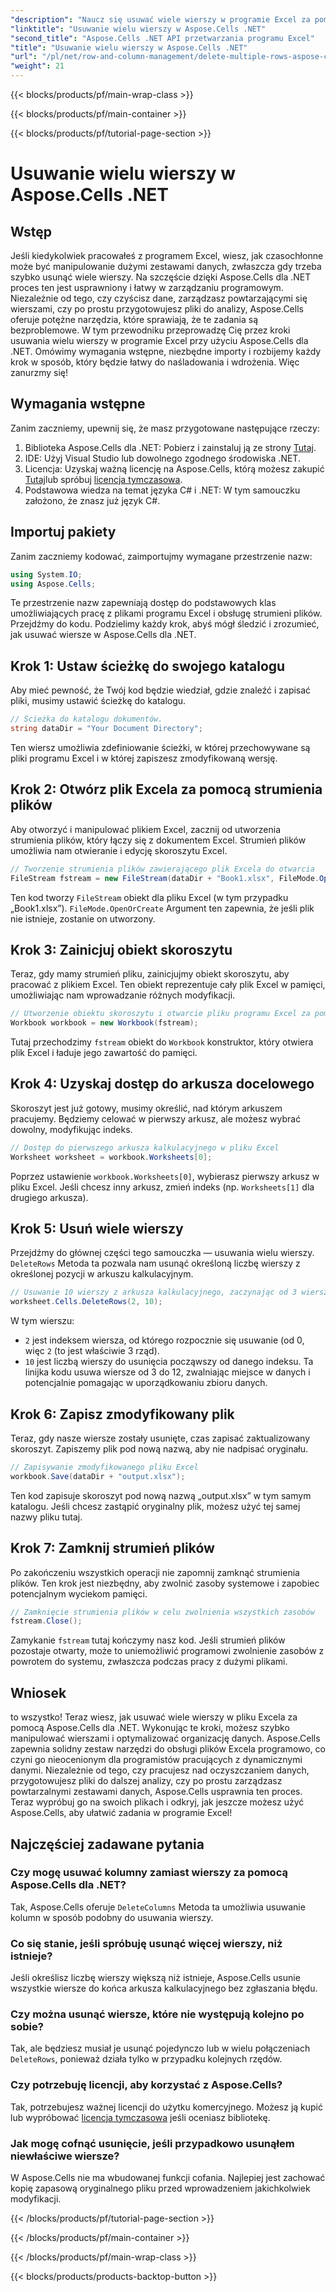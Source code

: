 ```yaml
---
"description": "Naucz się usuwać wiele wierszy w programie Excel za pomocą Aspose.Cells dla .NET. Ten szczegółowy przewodnik krok po kroku obejmuje wymagania wstępne, przykłady kodowania i często zadawane pytania dla programistów."
"linktitle": "Usuwanie wielu wierszy w Aspose.Cells .NET"
"second_title": "Aspose.Cells .NET API przetwarzania programu Excel"
"title": "Usuwanie wielu wierszy w Aspose.Cells .NET"
"url": "/pl/net/row-and-column-management/delete-multiple-rows-aspose-cells/"
"weight": 21
---
```


{{< blocks/products/pf/main-wrap-class >}}

{{< blocks/products/pf/main-container >}}

{{< blocks/products/pf/tutorial-page-section >}}

# Usuwanie wielu wierszy w Aspose.Cells .NET

## Wstęp
Jeśli kiedykolwiek pracowałeś z programem Excel, wiesz, jak czasochłonne może być manipulowanie dużymi zestawami danych, zwłaszcza gdy trzeba szybko usunąć wiele wierszy. Na szczęście dzięki Aspose.Cells dla .NET proces ten jest usprawniony i łatwy w zarządzaniu programowym. Niezależnie od tego, czy czyścisz dane, zarządzasz powtarzającymi się wierszami, czy po prostu przygotowujesz pliki do analizy, Aspose.Cells oferuje potężne narzędzia, które sprawiają, że te zadania są bezproblemowe.
W tym przewodniku przeprowadzę Cię przez kroki usuwania wielu wierszy w programie Excel przy użyciu Aspose.Cells dla .NET. Omówimy wymagania wstępne, niezbędne importy i rozbijemy każdy krok w sposób, który będzie łatwy do naśladowania i wdrożenia. Więc zanurzmy się!
## Wymagania wstępne
Zanim zaczniemy, upewnij się, że masz przygotowane następujące rzeczy:
1. Biblioteka Aspose.Cells dla .NET: Pobierz i zainstaluj ją ze strony [Tutaj](https://releases.aspose.com/cells/net/).
2. IDE: Użyj Visual Studio lub dowolnego zgodnego środowiska .NET.
3. Licencja: Uzyskaj ważną licencję na Aspose.Cells, którą możesz zakupić [Tutaj](https://purchase.aspose.com/buy)lub spróbuj [licencja tymczasowa](https://purchase.aspose.com/temporary-license/).
4. Podstawowa wiedza na temat języka C# i .NET: W tym samouczku założono, że znasz już język C#.
## Importuj pakiety
Zanim zaczniemy kodować, zaimportujmy wymagane przestrzenie nazw:
```csharp
using System.IO;
using Aspose.Cells;
```
Te przestrzenie nazw zapewniają dostęp do podstawowych klas umożliwiających pracę z plikami programu Excel i obsługę strumieni plików.
Przejdźmy do kodu. Podzielimy każdy krok, abyś mógł śledzić i zrozumieć, jak usuwać wiersze w Aspose.Cells dla .NET.
## Krok 1: Ustaw ścieżkę do swojego katalogu
Aby mieć pewność, że Twój kod będzie wiedział, gdzie znaleźć i zapisać pliki, musimy ustawić ścieżkę do katalogu.
```csharp
// Ścieżka do katalogu dokumentów.
string dataDir = "Your Document Directory";
```
Ten wiersz umożliwia zdefiniowanie ścieżki, w której przechowywane są pliki programu Excel i w której zapiszesz zmodyfikowaną wersję.
## Krok 2: Otwórz plik Excela za pomocą strumienia plików
Aby otworzyć i manipulować plikiem Excel, zacznij od utworzenia strumienia plików, który łączy się z dokumentem Excel. Strumień plików umożliwia nam otwieranie i edycję skoroszytu Excel.
```csharp
// Tworzenie strumienia plików zawierającego plik Excela do otwarcia
FileStream fstream = new FileStream(dataDir + "Book1.xlsx", FileMode.OpenOrCreate);
```
Ten kod tworzy `FileStream` obiekt dla pliku Excel (w tym przypadku „Book1.xlsx”). `FileMode.OpenOrCreate` Argument ten zapewnia, że jeśli plik nie istnieje, zostanie on utworzony.
## Krok 3: Zainicjuj obiekt skoroszytu
Teraz, gdy mamy strumień pliku, zainicjujmy obiekt skoroszytu, aby pracować z plikiem Excel. Ten obiekt reprezentuje cały plik Excel w pamięci, umożliwiając nam wprowadzanie różnych modyfikacji.
```csharp
// Utworzenie obiektu skoroszytu i otwarcie pliku programu Excel za pomocą strumienia plików
Workbook workbook = new Workbook(fstream);
```
Tutaj przechodzimy `fstream` obiekt do `Workbook` konstruktor, który otwiera plik Excel i ładuje jego zawartość do pamięci.
## Krok 4: Uzyskaj dostęp do arkusza docelowego
Skoroszyt jest już gotowy, musimy określić, nad którym arkuszem pracujemy. Będziemy celować w pierwszy arkusz, ale możesz wybrać dowolny, modyfikując indeks.
```csharp
// Dostęp do pierwszego arkusza kalkulacyjnego w pliku Excel
Worksheet worksheet = workbook.Worksheets[0];
```
Poprzez ustawienie `workbook.Worksheets[0]`, wybierasz pierwszy arkusz w pliku Excel. Jeśli chcesz inny arkusz, zmień indeks (np. `Worksheets[1]` dla drugiego arkusza).
## Krok 5: Usuń wiele wierszy
Przejdźmy do głównej części tego samouczka — usuwania wielu wierszy. `DeleteRows` Metoda ta pozwala nam usunąć określoną liczbę wierszy z określonej pozycji w arkuszu kalkulacyjnym.
```csharp
// Usuwanie 10 wierszy z arkusza kalkulacyjnego, zaczynając od 3 wiersza
worksheet.Cells.DeleteRows(2, 10);
```
W tym wierszu:
- `2` jest indeksem wiersza, od którego rozpocznie się usuwanie (od 0, więc `2` (to jest właściwie 3 rząd).
- `10` jest liczbą wierszy do usunięcia począwszy od danego indeksu.
Ta linijka kodu usuwa wiersze od 3 do 12, zwalniając miejsce w danych i potencjalnie pomagając w uporządkowaniu zbioru danych.
## Krok 6: Zapisz zmodyfikowany plik
Teraz, gdy nasze wiersze zostały usunięte, czas zapisać zaktualizowany skoroszyt. Zapiszemy plik pod nową nazwą, aby nie nadpisać oryginału.
```csharp
// Zapisywanie zmodyfikowanego pliku Excel
workbook.Save(dataDir + "output.xlsx");
```
Ten kod zapisuje skoroszyt pod nową nazwą „output.xlsx” w tym samym katalogu. Jeśli chcesz zastąpić oryginalny plik, możesz użyć tej samej nazwy pliku tutaj.
## Krok 7: Zamknij strumień plików
Po zakończeniu wszystkich operacji nie zapomnij zamknąć strumienia plików. Ten krok jest niezbędny, aby zwolnić zasoby systemowe i zapobiec potencjalnym wyciekom pamięci.
```csharp
// Zamknięcie strumienia plików w celu zwolnienia wszystkich zasobów
fstream.Close();
```
Zamykanie `fstream` tutaj kończymy nasz kod. Jeśli strumień plików pozostaje otwarty, może to uniemożliwić programowi zwolnienie zasobów z powrotem do systemu, zwłaszcza podczas pracy z dużymi plikami.
## Wniosek
to wszystko! Teraz wiesz, jak usuwać wiele wierszy w pliku Excela za pomocą Aspose.Cells dla .NET. Wykonując te kroki, możesz szybko manipulować wierszami i optymalizować organizację danych. Aspose.Cells zapewnia solidny zestaw narzędzi do obsługi plików Excela programowo, co czyni go nieocenionym dla programistów pracujących z dynamicznymi danymi.
Niezależnie od tego, czy pracujesz nad oczyszczaniem danych, przygotowujesz pliki do dalszej analizy, czy po prostu zarządzasz powtarzalnymi zestawami danych, Aspose.Cells usprawnia ten proces. Teraz wypróbuj go na swoich plikach i odkryj, jak jeszcze możesz użyć Aspose.Cells, aby ułatwić zadania w programie Excel!
## Najczęściej zadawane pytania
### Czy mogę usuwać kolumny zamiast wierszy za pomocą Aspose.Cells dla .NET?  
Tak, Aspose.Cells oferuje `DeleteColumns` Metoda ta umożliwia usuwanie kolumn w sposób podobny do usuwania wierszy.
### Co się stanie, jeśli spróbuję usunąć więcej wierszy, niż istnieje?  
Jeśli określisz liczbę wierszy większą niż istnieje, Aspose.Cells usunie wszystkie wiersze do końca arkusza kalkulacyjnego bez zgłaszania błędu.
### Czy można usunąć wiersze, które nie występują kolejno po sobie?  
Tak, ale będziesz musiał je usunąć pojedynczo lub w wielu połączeniach `DeleteRows`, ponieważ działa tylko w przypadku kolejnych rzędów.
### Czy potrzebuję licencji, aby korzystać z Aspose.Cells?  
Tak, potrzebujesz ważnej licencji do użytku komercyjnego. Możesz ją kupić lub wypróbować [licencja tymczasowa](https://purchase.aspose.com/temporary-license/) jeśli oceniasz bibliotekę.
### Jak mogę cofnąć usunięcie, jeśli przypadkowo usunąłem niewłaściwe wiersze?  
W Aspose.Cells nie ma wbudowanej funkcji cofania. Najlepiej jest zachować kopię zapasową oryginalnego pliku przed wprowadzeniem jakichkolwiek modyfikacji.

{{< /blocks/products/pf/tutorial-page-section >}}

{{< /blocks/products/pf/main-container >}}

{{< /blocks/products/pf/main-wrap-class >}}

{{< blocks/products/products-backtop-button >}}